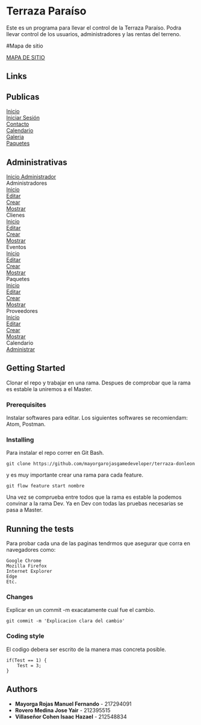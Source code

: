 ﻿# Terraza Paraíso

Este es un programa para llevar el control de la Terraza Paraíso. Podra llevar control de los usuarios, administradores y las rentas del terreno.

#Mapa de sitio

[MAPA DE SITIO](https://raw.githubusercontent.com/mayorgarojasgamedeveloper/terraza-donleon/dev/MAPA%20DE%20SITIO.png)

## Links
## Publicas

[Inicio](https://mayorgarojasgamedeveloper.github.io/terraza-donleon/) <br />
[Iniciar Sesión](https://mayorgarojasgamedeveloper.github.io/terraza-donleon/login.html) <br />
[Contacto](https://mayorgarojasgamedeveloper.github.io/terraza-donleon/contact.html) <br />
[Calendario](https://mayorgarojasgamedeveloper.github.io/terraza-donleon/calendar.html) <br />
[Galeria](https://mayorgarojasgamedeveloper.github.io/terraza-donleon/gallery.html) <br />
[Paquetes](https://mayorgarojasgamedeveloper.github.io/terraza-donleon/package.html) <br />
## Administrativas

[Inicio Administrador](https://mayorgarojasgamedeveloper.github.io/terraza-donleon/index_admin.html) <br />
Administradores <br />
	[Inicio](https://mayorgarojasgamedeveloper.github.io/terraza-donleon/admin/) <br />
	[Editar](https://mayorgarojasgamedeveloper.github.io/terraza-donleon/admin/edit.html) <br />
	[Crear](https://mayorgarojasgamedeveloper.github.io/terraza-donleon/admin/create.html) <br />
	[Mostrar](https://mayorgarojasgamedeveloper.github.io/terraza-donleon/admin/view.html) <br />
Clienes <br />
	[Inicio](https://mayorgarojasgamedeveloper.github.io/terraza-donleon/client/index) <br />
	[Editar](https://mayorgarojasgamedeveloper.github.io/terraza-donleon/client/edit.html) <br />
	[Crear](https://mayorgarojasgamedeveloper.github.io/terraza-donleon/client/create.html) <br />
	[Mostrar](https://mayorgarojasgamedeveloper.github.io/terraza-donleon/client/view.html) <br />
Eventos <br />
	[Inicio](https://mayorgarojasgamedeveloper.github.io/terraza-donleon/event/) <br />
	[Editar](https://mayorgarojasgamedeveloper.github.io/terraza-donleon/event/edit.html) <br />
	[Crear](https://mayorgarojasgamedeveloper.github.io/terraza-donleon/event/create.html) <br />
	[Mostrar](https://mayorgarojasgamedeveloper.github.io/terraza-donleon/event/view.html) <br />
Paquetes <br />
	[Inicio](https://mayorgarojasgamedeveloper.github.io/terraza-donleon/packege/) <br />
	[Editar](https://mayorgarojasgamedeveloper.github.io/terraza-donleon/packege/edit.html) <br />
	[Crear](https://mayorgarojasgamedeveloper.github.io/terraza-donleon/packege/create.html) <br />
	[Mostrar](https://mayorgarojasgamedeveloper.github.io/terraza-donleon/packege/view.html) <br />
Proveedores <br />
	[Inicio](https://mayorgarojasgamedeveloper.github.io/terraza-donleon/provider/) <br />
	[Editar](https://mayorgarojasgamedeveloper.github.io/terraza-donleon/provider/edit.html) <br />
	[Crear](https://mayorgarojasgamedeveloper.github.io/terraza-donleon/provider/create.html) <br />
	[Mostrar](https://mayorgarojasgamedeveloper.github.io/terraza-donleon/provider/view.html) <br />
Calendario <br />
	[Administrar](https://mayorgarojasgamedeveloper.github.io/terraza-donleon/calendar/) <br />

## Getting Started

Clonar el repo y trabajar en una rama. Despues de comprobar que la rama es estable la uniremos a el Master.

### Prerequisites

Instalar softwares para editar. Los siguientes softwares se recomiendam: Atom, Postman.

### Installing

Para instalar el repo correr en Git Bash.

```
git clone https://github.com/mayorgarojasgamedeveloper/terraza-donleon
```

y es muy importante crear una rama para cada feature.

```
git flow feature start nombre
```

Una vez se comprueba entre todos que la rama es estable la podemos convinar a la rama Dev. Ya en Dev con todas las pruebas necesarias se pasa a Master.

## Running the tests

Para probar cada una de las paginas tendrmos que asegurar que corra en navegadores como:

```
Google Chrome
Mozilla Firefox
Internet Explorer
Edge
Etc.
```

### Changes

Explicar en un commit -m exacatamente cual fue el cambio.

```
git commit -m 'Explicacion clara del cambio'
```

### Coding style

El codigo debera ser escrito de la manera mas concreta posible.

```
if(Test == 1) {
	Test = 3;
}
```

## Authors

* **Mayorga Rojas Manuel Fernando** - 217294091
* **Rovero Medina Jose Yair** - 212395515
* **Villaseñor Cohen Isaac Hazael** - 212548834
